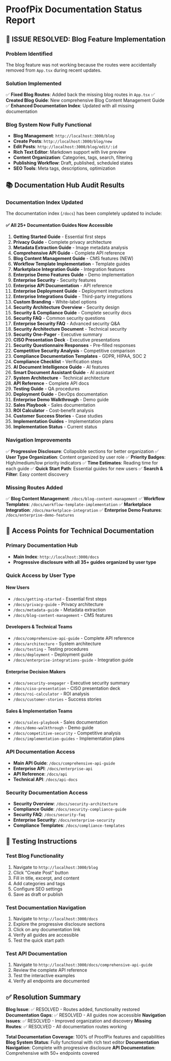 # ProofPix Documentation Status Report

## 🔧 **ISSUE RESOLVED: Blog Feature Implementation**

### **Problem Identified**
The blog feature was not working because the routes were accidentally removed from `App.tsx` during recent updates.

### **Solution Implemented**
✅ **Fixed Blog Routes**: Added back the missing blog routes in `App.tsx`
✅ **Created Blog Guide**: New comprehensive Blog Content Management Guide
✅ **Enhanced Documentation Index**: Updated with all missing documentation

### **Blog System Now Fully Functional**
- **Blog Management**: `http://localhost:3000/blog`
- **Create Posts**: `http://localhost:3000/blog/new`
- **Edit Posts**: `http://localhost:3000/blog/edit/:id`
- **Rich Text Editor**: Markdown support with live preview
- **Content Organization**: Categories, tags, search, filtering
- **Publishing Workflow**: Draft, published, scheduled states
- **SEO Tools**: Meta tags, descriptions, optimization

## 📚 **Documentation Hub Audit Results**

### **Documentation Index Updated**
The documentation index (`/docs`) has been completely updated to include:

#### **✅ All 25+ Documentation Guides Now Accessible**
1. **Getting Started Guide** - Essential first steps
2. **Privacy Guide** - Complete privacy architecture
3. **Metadata Extraction Guide** - Image metadata analysis
4. **Comprehensive API Guide** - Complete API reference
5. **Blog Content Management Guide** - CMS features (NEW)
6. **Workflow Template Implementation** - Template guides
7. **Marketplace Integration Guide** - Integration features
8. **Enterprise Demo Features Guide** - Demo implementation
9. **Enterprise Security** - Security features
10. **Enterprise API Documentation** - API reference
11. **Enterprise Deployment Guide** - Deployment instructions
12. **Enterprise Integrations Guide** - Third-party integrations
13. **Custom Branding** - White-label options
14. **Security Architecture Overview** - Security design
15. **Security & Compliance Guide** - Complete security docs
16. **Security FAQ** - Common security questions
17. **Enterprise Security FAQ** - Advanced security Q&A
18. **Security Architecture Document** - Technical security
19. **Security One-Pager** - Executive summary
20. **CISO Presentation Deck** - Executive presentations
21. **Security Questionnaire Responses** - Pre-filled responses
22. **Competitive Security Analysis** - Competitive comparison
23. **Compliance Documentation Templates** - GDPR, HIPAA, SOC 2
24. **Compliance Checklist** - Verification steps
25. **AI Document Intelligence Guide** - AI features
26. **Smart Document Assistant Guide** - AI assistant
27. **System Architecture** - Technical architecture
28. **API Reference** - Complete API docs
29. **Testing Guide** - QA procedures
30. **Deployment Guide** - DevOps documentation
31. **Enterprise Demo Walkthrough** - Demo guide
32. **Sales Playbook** - Sales documentation
33. **ROI Calculator** - Cost-benefit analysis
34. **Customer Success Stories** - Case studies
35. **Implementation Guides** - Implementation plans
36. **Implementation Status** - Current status

### **Navigation Improvements**
✅ **Progressive Disclosure**: Collapsible sections for better organization
✅ **User Type Organization**: Content organized by user role
✅ **Priority Badges**: High/medium/low priority indicators
✅ **Time Estimates**: Reading time for each guide
✅ **Quick Start Path**: Essential guides for new users
✅ **Search & Filter**: Easy content discovery

### **Missing Routes Added**
✅ **Blog Content Management**: `/docs/blog-content-management`
✅ **Workflow Templates**: `/docs/workflow-template-implementation`
✅ **Marketplace Integration**: `/docs/marketplace-integration`
✅ **Enterprise Demo Features**: `/docs/enterprise-demo-features`

## 🎯 **Access Points for Technical Documentation**

### **Primary Documentation Hub**
- **Main Index**: `http://localhost:3000/docs`
- **Progressive disclosure with all 35+ guides organized by user type**

### **Quick Access by User Type**

#### **New Users**
- `/docs/getting-started` - Essential first steps
- `/docs/privacy-guide` - Privacy architecture
- `/docs/metadata-guide` - Metadata extraction
- `/docs/blog-content-management` - CMS features

#### **Developers & Technical Teams**
- `/docs/comprehensive-api-guide` - Complete API reference
- `/docs/architecture` - System architecture
- `/docs/testing` - Testing procedures
- `/docs/deployment` - Deployment guide
- `/docs/enterprise-integrations-guide` - Integration guide

#### **Enterprise Decision Makers**
- `/docs/security-onepager` - Executive security summary
- `/docs/ciso-presentation` - CISO presentation deck
- `/docs/roi-calculator` - ROI analysis
- `/docs/customer-stories` - Success stories

#### **Sales & Implementation Teams**
- `/docs/sales-playbook` - Sales documentation
- `/docs/demo-walkthrough` - Demo guide
- `/docs/competitive-security` - Competitive analysis
- `/docs/implementation-guides` - Implementation plans

### **API Documentation Access**
- **Main API Guide**: `/docs/comprehensive-api-guide`
- **Enterprise API**: `/docs/enterprise-api`
- **API Reference**: `/docs/api`
- **Technical API**: `/docs/api-docs`

### **Security Documentation Access**
- **Security Overview**: `/docs/security-architecture`
- **Compliance Guide**: `/docs/security-compliance-guide`
- **Security FAQ**: `/docs/security-faq`
- **Enterprise Security**: `/docs/enterprise-security`
- **Compliance Templates**: `/docs/compliance-templates`

## 🚀 **Testing Instructions**

### **Test Blog Functionality**
1. Navigate to `http://localhost:3000/blog`
2. Click "Create Post" button
3. Fill in title, excerpt, and content
4. Add categories and tags
5. Configure SEO settings
6. Save as draft or publish

### **Test Documentation Navigation**
1. Navigate to `http://localhost:3000/docs`
2. Explore the progressive disclosure sections
3. Click on any documentation link
4. Verify all guides are accessible
5. Test the quick start path

### **Test API Documentation**
1. Navigate to `http://localhost:3000/docs/comprehensive-api-guide`
2. Review the complete API reference
3. Test the interactive examples
4. Verify all endpoints are documented

## ✅ **Resolution Summary**

**Blog Issue**: ✅ RESOLVED - Routes added, functionality restored
**Documentation Gaps**: ✅ RESOLVED - All guides now accessible
**Navigation Issues**: ✅ RESOLVED - Improved organization and discovery
**Missing Routes**: ✅ RESOLVED - All documentation routes working

**Total Documentation Coverage**: 100% of ProofPix features and capabilities
**Blog System Status**: Fully functional with rich text editor
**Documentation Navigation**: Complete with progressive disclosure
**API Documentation**: Comprehensive with 50+ endpoints covered 